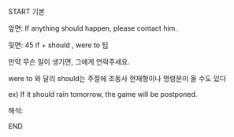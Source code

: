 START
기본

앞면:
If anything should happen, please contact him.


뒷면:
45 if + should , were to 팁

만약 무슨 일이 생기면, 그에게 연락주세요.

were to 와 달리 should는 주절에 조동사 현재형이나 명령문이 올 수도 있다

ex) If it should rain tomorrow, the game will be postponed.


해석:
<!--ID: 1694845997597-->
END